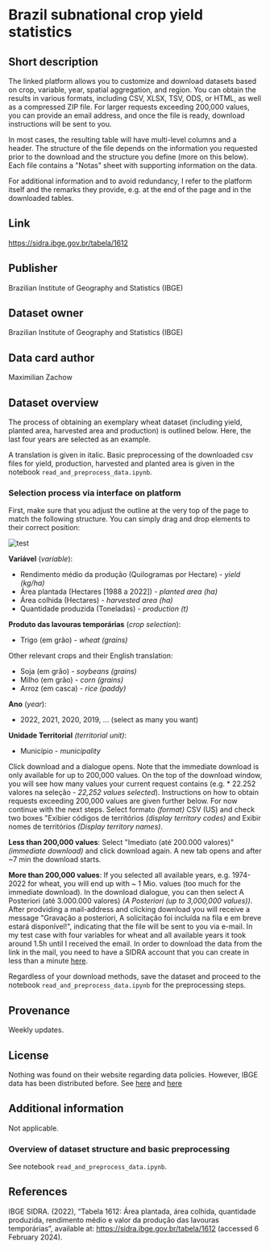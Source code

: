 # Brazil subnational crop yield statistics

## Short description
The linked platform allows you to customize and download datasets based on crop, variable, year, spatial aggregation, and region. You can obtain the results in various formats, including CSV, XLSX, TSV, ODS, or HTML, as well as a compressed ZIP file. For larger requests exceeding 200,000 values, you can provide an email address, and once the file is ready, download instructions will be sent to you.

In most cases, the resulting table will have multi-level columns and a header. The structure of the file depends on the information you requested prior to the download and the structure you define (more on this below). Each file contains a "Notas" sheet with supporting information on the data.

For additional information and to avoid redundancy, I refer to the platform itself and the remarks they provide, e.g. at the end of the page and in the downloaded tables.

## Link
https://sidra.ibge.gov.br/tabela/1612

## Publisher
Brazilian Institute of Geography and Statistics (IBGE)

## Dataset owner
Brazilian Institute of Geography and Statistics (IBGE)

## Data card author
Maximilian Zachow

## Dataset overview
The process of obtaining an exemplary wheat dataset (including yield, planted area, harvested area and production) is outlined below. Here, the last four years are selected as an example. 

A translation is given in italic. Basic preprocessing of the downloaded csv files for yield, production, harvested and planted area is given in the notebook `read_and_preprocess_data.ipynb`.

### Selection process via interface on platform 
First, make sure that you adjust the outline at the very top of the page to match the following structure. You can simply drag and drop elements to their correct position:

![test](images%5CIBGE_layout.png)


 **Variável** (*variable*): 
 - Rendimento médio da produção (Quilogramas por Hectare) - *yield (kg/ha)*
 - Área plantada (Hectares [1988 a 2022]) - *planted area (ha)*
 - Área colhida (Hectares) - *harvested area (ha)* 
 - Quantidade produzida (Toneladas) - *production (t)*

**Produto das lavouras temporárias** (*crop selection*): 
 - Trigo (em grão) - *wheat (grains)*

Other relevant crops and their English translation:
 - Soja (em grão) - *soybeans (grains)*
 - Milho (em grão) - *corn (grains)*
 - Arroz (em casca) - *rice (paddy)*

 **Ano** (*year*):
  - 2022, 2021, 2020, 2019, ... (select as many you want)

**Unidade Territorial** *(territorial unit)*: 
 - Município - *municipality*

Click download and a dialogue opens. Note that the immediate download is only available for up to 200,000 values. On the top of the download window, you will see how many values your current request contains (e.g. * 22.252 valores na seleção - *22,252 values selected*). Instructions on how to obtain requests exceeding 200,000 values are given further below. For now continue with the next steps. Select formato *(format)* CSV (US) and check two boxes "Exibier códigos de territórios *(display territory codes)* and Exibir nomes de territórios *(Display territory names)*. 

**Less than 200,000 values**: Select "Imediato (até 200.000 valores)" *(immediate download)* and click download again. A new tab opens and after ~7 min the download starts.

**More than 200,000 values**: If you selected all available years, e.g. 1974-2022 for wheat, you will end up with ~ 1 Mio. values (too much for the immediate download). In the download dialogue, you can then select A Posteriori (até 3.000.000 valores) *(A Posteriori (up to 3,000,000 values))*. After prodviding a mail-address and clicking download you will receive a message "Gravação a posteriori, A solicitação foi incluída na fila e em breve estará disponível!", indicating that the file will be sent to you via e-mail. In my test case with four variables for wheat and all available years it took around 1.5h until I received the email. In order to download the data from the link in the mail, you need to have a SIDRA account that you can create in less than a minute [here](https://sidra.ibge.gov.br/perfil/usuario/cadastro).  

Regardless of your download methods, save the dataset and proceed to the notebook `read_and_preprocess_data.ipynb` for the preprocessing steps.

## Provenance 

Weekly updates.

## License
Nothing was found on their website regarding data policies. However, IBGE data has been distributed before. See [here](https://figshare.com/articles/dataset/_2008_IBGE_data_for_the_regions_and_states_sampled_in_this_study_/468422?backTo=/collections/The_Genomic_Ancestry_of_Individuals_from_Different_Geographical_Regions_of_Brazil_Is_More_Uniform_Than_Expected/1696325) and [here](https://www.ceicdata.com/en/brazil/sna-2008-gross-domestic-product-per-capita/gross-domestic-product-prices-of-previous-year-ibge)

## Additional information
Not applicable.

### Overview of dataset structure and basic preprocessing

See notebook `read_and_preprocess_data.ipynb`.

## References
IBGE SIDRA. (2022), “Tabela 1612: Área plantada, área colhida, quantidade produzida, rendimento médio e valor da produção das lavouras temporárias”, available at: https://sidra.ibge.gov.br/tabela/1612 (accessed 6 February 2024).
